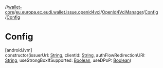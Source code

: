 //[wallet-core](../../../../index.md)/[eu.europa.ec.eudi.wallet.issue.openid4vci](../../index.md)/[OpenId4VciManager](../index.md)/[Config](index.md)/[Config](-config.md)

# Config

[androidJvm]\
constructor(issuerUrl: [String](https://kotlinlang.org/api/latest/jvm/stdlib/kotlin/-string/index.html),
clientId: [String](https://kotlinlang.org/api/latest/jvm/stdlib/kotlin/-string/index.html),
authFlowRedirectionURI: [String](https://kotlinlang.org/api/latest/jvm/stdlib/kotlin/-string/index.html),
useStrongBoxIfSupported: [Boolean](https://kotlinlang.org/api/latest/jvm/stdlib/kotlin/-boolean/index.html),
useDPoP: [Boolean](https://kotlinlang.org/api/latest/jvm/stdlib/kotlin/-boolean/index.html))
